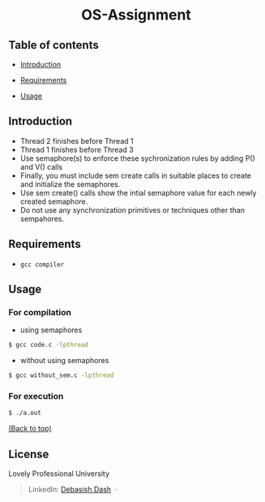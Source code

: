 <h1 align="center">OS-Assignment</h1>

## Table of contents

- [Introduction](#introduction)

- [Requirements](#requirements)

- [Usage](#usage)
    
    
## Introduction
 - Thread 2 finishes before Thread 1
 - Thread 1 finishes before Thread 3
 - Use semaphore(s) to enforce these sychronization rules by adding P() and V() calls 
 - Finally, you must include sem create calls in suitable places to create and initialize the semaphores. 
 - Use sem create() calls show the intial semaphore value for each newly created semaphore. 
 - Do not use any synchronization primitives or techniques other than sempahores. 

## Requirements
 - `gcc compiler`
 
## Usage

### For compilation
 - using semaphores
```sh
$ gcc code.c -lpthread
```
 - without using semaphores
```sh
$ gcc without_sem.c -lpthread
```

### For execution
```sh
$ ./a.out
``` 
[(Back to top)](#table-of-contents)
## License
Lovely Professional University
> LinkedIn: [Debasish Dash](https://www.linkedin.com/in/debasishdash01) &nbsp;&middot;&nbsp;
 
